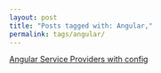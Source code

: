 ```yaml
---
layout: post
title: "Posts tagged with: Angular,"
permalink: tags/angular/
---
```

[Angular Service Providers with config](/2015/05/Angular-service-provider-config)
